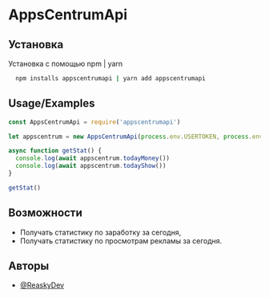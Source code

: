 
# AppsCentrumApi




## Установка

Установка с помощью npm | yarn

```bash
  npm installs appscentrumapi | yarn add appscentrumapi
```
    
## Usage/Examples

```javascript
const AppsCentrumApi = require('appscentrumapi')

let appscentrum = new AppsCentrumApi(process.env.USERTOKEN, process.env.APPID)

async function getStat() {
  console.log(await appscentrum.todayMoney())
  console.log(await appscentrum.todayShow())
}

getStat()

```


## Возможности

- Получать статистику по заработку за сегодня,
- Получать статистику по просмотрам рекламы за сегодня. 


## Авторы

- [@ReaskyDev](https://github.com/ReaskyDev)

